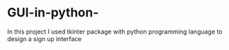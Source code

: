 # GUI-in-python-

In this project I used tkinter package with python programming language to design a sign up interface
